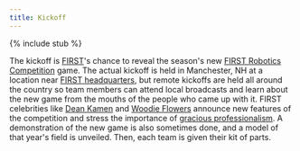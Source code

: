 ```yaml
---
title: Kickoff
---
```


{% include stub %}

The kickoff is [FIRST](first)'s chance to reveal the season's new [FIRST
Robotics Competition](FRC) game. The actual kickoff is held in Manchester, NH at
a location near [FIRST headquarters](FIRST_headquarters "FIRST headquarters" ),
but remote kickoffs are held all around the country so team members can attend
local broadcasts and learn about the new game from the mouths of the people who
came up with it. FIRST celebrities like [Dean Kamen](dean-kamen) and [Woodie
Flowers](woodie-flowers) announce new features of the competition and stress the
importance of [gracious professionalism](gracious-professionalism). A
demonstration of the new game is also sometimes done, and a model of that year's
field is unveiled. Then, each team is given their kit of parts.